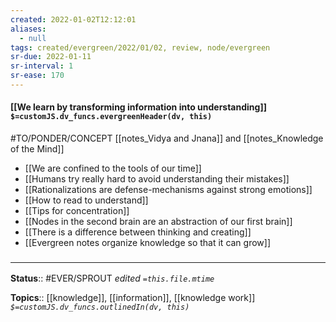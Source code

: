```yaml
---
created: 2022-01-02T12:12:01 
aliases:
  - null
tags: created/evergreen/2022/01/02, review, node/evergreen
sr-due: 2022-01-11
sr-interval: 1
sr-ease: 170
---
```


#### [[We learn by transforming information into understanding]] `$=customJS.dv_funcs.evergreenHeader(dv, this)`

#TO/PONDER/CONCEPT [[notes_Vidya and Jnana]] and [[notes_Knowledge of the Mind]] 
- [[We are confined to the tools of our time]]
- [[Humans try really hard to avoid understanding their mistakes]]
- [[Rationalizations are defense-mechanisms against strong emotions]]
- [[How to read to understand]]
- [[Tips for concentration]]
- [[Nodes in the second brain are an abstraction of our first brain]]
- [[There is a difference between thinking and creating]]
- [[Evergreen notes organize knowledge so that it can grow]]

 

### <hr class="footnote"/>

**Status**:: #EVER/SPROUT 
*edited `=this.file.mtime`*

**Topics**:: [[knowledge]], [[information]], [[knowledge work]]
*`$=customJS.dv_funcs.outlinedIn(dv, this)`*


